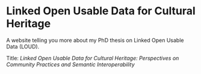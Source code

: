 # Linked Open Usable Data for Cultural Heritage
A website telling you more about my PhD thesis on Linked Open Usable Data (LOUD).

Title: *Linked Open Usable Data for Cultural Heritage: Perspectives on Community Practices and Semantic Interoperability*
